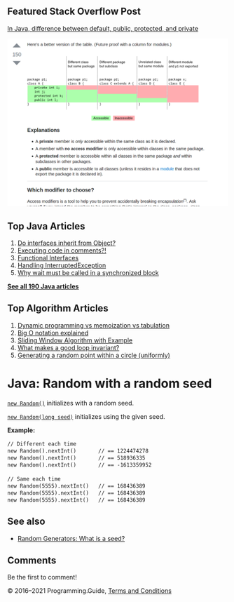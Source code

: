<span class="underline"></span>

<span class="underline"></span>

Featured Stack Overflow Post
----------------------------

[In Java, difference between default, public, protected, and private](https://stackoverflow.com/a/33627846/276052)  
  
[<img src="../images/so-featured-33627846.png" alt="StackOverflow screenshot thumbnail" class="screenshot" />](https://stackoverflow.com/a/33627846/276052)

<span class="underline"></span>

Top Java Articles
-----------------

1.  [Do interfaces inherit from Object?](do-interfaces-inherit-from-object.html)
2.  [Executing code in comments?!](executing-code-in-comments.html)
3.  [Functional Interfaces](functional-interfaces.html)
4.  [Handling InterruptedException](handling-interrupted-exceptions.html)
5.  [Why wait must be called in a synchronized block](why-wait-must-be-in-synchronized.html)

[**See all 190 Java articles**](index.html)

Top Algorithm Articles
----------------------

1.  [Dynamic programming vs memoization vs tabulation](../dynamic-programming-vs-memoization-vs-tabulation.html)
2.  [Big O notation explained](../big-o-notation-explained.html)
3.  [Sliding Window Algorithm with Example](../sliding-window-example.html)
4.  [What makes a good loop invariant?](../what-makes-a-good-loop-invariant.html)
5.  [Generating a random point within a circle (uniformly)](../random-point-within-circle.html)

Java: Random with a random seed
===============================

[`new Random()`](https://docs.oracle.com/javase/8/docs/api/java/util/Random.html#Random--) initializes with a random seed.

[`new Random(long seed)`](https://docs.oracle.com/javase/8/docs/api/java/util/Random.html#Random-long-) initializes using the given seed.

**Example:**

    // Different each time
    new Random().nextInt()       // == 1224474278
    new Random().nextInt()       // == 518936335
    new Random().nextInt()       // == -1613359952

    // Same each time
    new Random(5555).nextInt()   // == 168436389
    new Random(5555).nextInt()   // == 168436389
    new Random(5555).nextInt()   // == 168436389

See also
--------

-   [Random Generators: What is a seed?](../random-generators-what-is-a-seed.html)

Comments
--------

Be the first to comment!

© 2016–2021 Programming.Guide, [Terms and Conditions](../terms-and-conditions.html)
